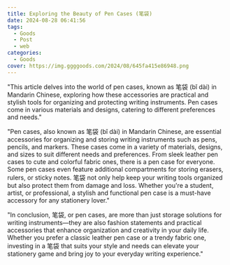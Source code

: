 ```yaml
---
title: Exploring the Beauty of Pen Cases (笔袋)
date: 2024-08-28 06:41:56
tags:
  - Goods
  - Post
  - web
categories:
  - Goods
cover: https://img.ggggoods.com/2024/08/645fa415e86948.png
---
```


"This article delves into the world of pen cases, known as 笔袋 (bǐ dài) in Mandarin Chinese, exploring how these accessories are practical and stylish tools for organizing and protecting writing instruments. Pen cases come in various materials and designs, catering to different preferences and needs."

"Pen cases, also known as 笔袋 (bǐ dài) in Mandarin Chinese, are essential accessories for organizing and storing writing instruments such as pens, pencils, and markers. These cases come in a variety of materials, designs, and sizes to suit different needs and preferences. From sleek leather pen cases to cute and colorful fabric ones, there is a pen case for everyone. Some pen cases even feature additional compartments for storing erasers, rulers, or sticky notes. 笔袋 not only help keep your writing tools organized but also protect them from damage and loss. Whether you're a student, artist, or professional, a stylish and functional pen case is a must-have accessory for any stationery lover."

"In conclusion, 笔袋, or pen cases, are more than just storage solutions for writing instruments—they are also fashion statements and practical accessories that enhance organization and creativity in your daily life. Whether you prefer a classic leather pen case or a trendy fabric one, investing in a 笔袋 that suits your style and needs can elevate your stationery game and bring joy to your everyday writing experience."
